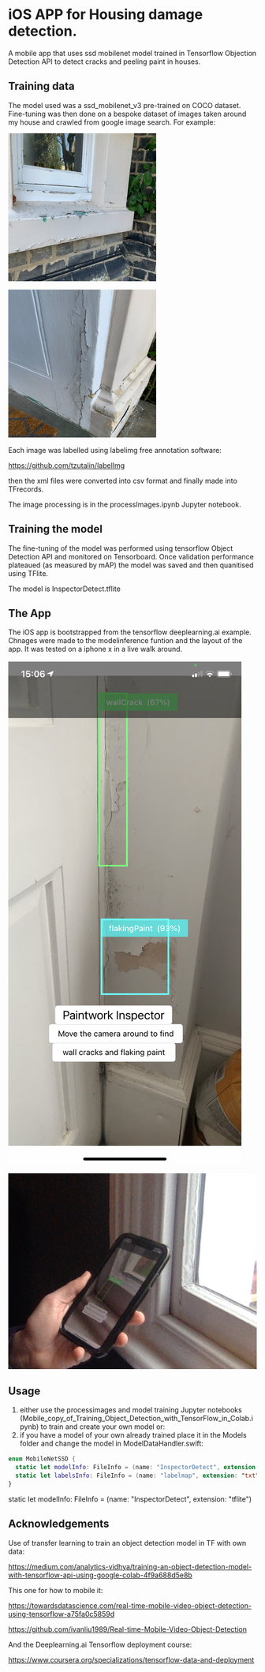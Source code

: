 # iOS APP for Housing damage detection.

A mobile app that uses ssd mobilenet model trained in Tensorflow Objection Detection API to detect cracks and peeling paint in houses.

## Training data 

The model used was a ssd_mobilenet_v3 pre-trained on COCO dataset.  Fine-tuning was then done on a bespoke dataset of images taken around my house and crawled from google image search.  For example:

![img1](toSortIMG_1606.jpg) 

![img1](toSortIMG_1585.png) 

Each image was labelled using labelimg free annotation software:

https://github.com/tzutalin/labelImg

then the xml files were converted into csv format and finally made into TFrecords.

The image processing is in the processImages.ipynb Jupyter notebook.

## Training the model

The fine-tuning of the model was performed using tensorflow Object Detection API and monitored on Tensorboard.  Once validation performance plateaued (as measured by mAP) the model was saved and then quanitised using TFlite.

The model is InspectorDetect.tflite

## The App

The iOS app is bootstrapped from the tensorflow deeplearning.ai example. Chnages were made to the modelinference funtion and the layout of the app.  It was tested on a iphone x in a live walk around.

![img1](inspector.jpg) 

![img1](inspector_app.jpg) 

## Usage

1. either use the processimages and model training Jupyter notebooks (Mobile_copy_of_Training_Object_Detection_with_TensorFlow_in_Colab.ipynb) to train and create your own model or:
2. if you have a model of your own already trained place it in the Models folder and change the model in ModelDataHandler.swift:

```swift
enum MobileNetSSD {
  static let modelInfo: FileInfo = (name: "InspectorDetect", extension: "tflite")
  static let labelsInfo: FileInfo = (name: "labelmap", extension: "txt")
}
```

static let modelInfo: FileInfo = (name: "InspectorDetect", extension: "tflite")

## Acknowledgements

Use of transfer learning to train an object detection model in TF with own data:

https://medium.com/analytics-vidhya/training-an-object-detection-model-with-tensorflow-api-using-google-colab-4f9a688d5e8b

This one for how to mobile it:

https://towardsdatascience.com/real-time-mobile-video-object-detection-using-tensorflow-a75fa0c5859d

https://github.com/ivanliu1989/Real-time-Mobile-Video-Object-Detection


And the Deeplearning.ai Tensorflow deployment course:

https://www.coursera.org/specializations/tensorflow-data-and-deployment


